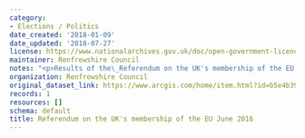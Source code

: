 ```yaml
---
category:
- Elections / Politics
date_created: '2018-01-09'
date_updated: '2018-07-27'
license: https://www.nationalarchives.gov.uk/doc/open-government-licence/version/3/
maintainer: Renfrewshire Council
notes: "<p>Results of the\_Referendum on the UK's membership of the EU, 23 June 2016.</p>"
organization: Renfrewshire Council
original_dataset_link: https://www.arcgis.com/home/item.html?id=b5e4b39bcca2452b99ab6e375dc6221c
records: 1
resources: []
schema: default
title: Referendum on the UK's membership of the EU June 2016
---
```

